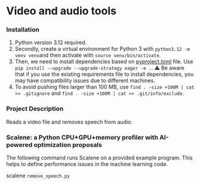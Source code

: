 # Video and audio tools

### Installation
1. Python version 3.12 required.
2. Secondly, create a virtual environment for Python 3 with `python3.12 -m venv venv`and then activate with `source venv/bin/activate`.
3. Then, we need to install dependencies based on [pyproject.toml](pyproject.toml) file. Use `pip install --upgrade --upgrade-strategy eager -e .`.
⚠️ Be aware that if you use the existing requirements file to install dependencies, you may have compatibility issues due to different machines.
4. To avoid pushing files larger than 100 MB, use `find . -size +100M | cat >> .gitignore` and `find . -size +100M | cat >> .git/info/exclude`.

### Project Description
Reads a video file and removes speech from audio.

### Scalene: a Python CPU+GPU+memory profiler with AI-powered optimization proposals
The following command runs Scalene on a provided example program. This helps to define performance issues in the machine learning code.

scalene `remove_speech.py`